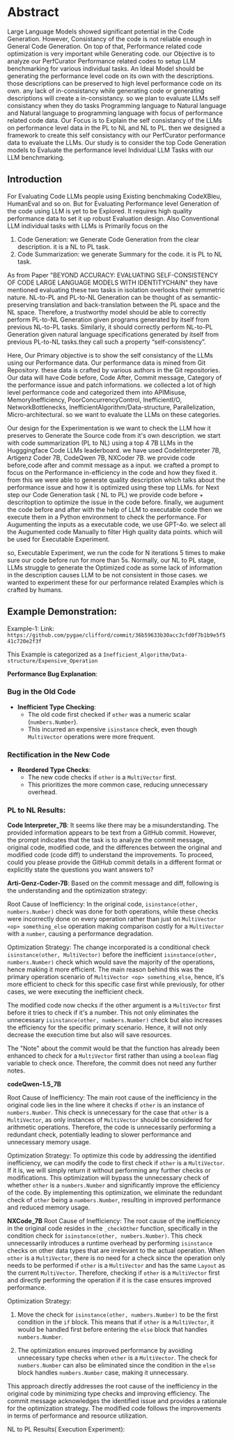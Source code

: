 # Abstract
Large Language Models showed significant potential in the Code Generation. However, Consistancy of the code is not reliable enough in General Code Generation. On top of that, Performance related code optimization is very important while Generating code. our Objective is to analyze our PerfCurator Performance related codes to setup LLM benchmarking for various individual tasks. An Ideal Model should be generating the performance level code on its own with the descriptions. those descriptions can be preserved to high level performance code on its own. any lack of in-consistancy while generating code or generating descriptions will create a in-consistancy. so we plan to evaluate LLMs self consistancy when they do tasks Programming language to Natural language and Natural language to programming language with focus of performance related code data. Our Focus is to Explain the self consistancy of the LLMs on performance level data in the PL to NL and NL to PL. then we designed a framework to create this self consistancy with our PerfCurator performance data to evaluate the LLMs. Our study is to consider the top Code Generation models to Evaluate the performance level Individual LLM Tasks with our LLM benchmarking. 

## Introduction

For Evaluating Code LLMs people using Existing benchmaking CodeXBleu, HumanEval and so on. But for Evaluating Performance level Generation of the code using LLM is yet to be Explored. It requires high quality performance data to set it up robust Evaluation design. Also Conventional LLM individual tasks with LLMs is Primarily focus on the 

1. Code Generation: we Generate Code Generation from the clear description. it is a NL to PL task.
2. Code Summarization: we generate Summary for the code. it is PL to NL task.

As from Paper "BEYOND ACCURACY: EVALUATING SELF-CONSISTENCY OF CODE LARGE LANGUAGE MODELS WITH IDENTITYCHAIN" they have mentioned evaluating these two tasks in isolation overlooks their symmetric nature. NL-to-PL and PL-to-NL Generation can be thought of as semantic-preserving translation and back-translation between the PL space and the NL space. Therefore, a trustworthy model should be able to correctly perform PL-to-NL Generation given programs generated by itself from previous NL-to-PL tasks. Similarly, it should correctly perform NL-to-PL Generation given natural language specifications generated by itself from previous PL-to-NL tasks.they call such a property “self-consistency”.

Here, Our Primary objective is to show the self consistancy of the LLMs using our Performance data. Our performance data is mined from Git Repository. these data is crafted by various authors in the Git repositories. Our data will have Code before, Code After, Commit message, Category of the performance issue and patch informations. we collected a lot of high level performance code and categorized them into APIMisuse, MemoryInefficiency, PoorConcurrencyControl, InefficientI/O, 
 NetworkBottlenecks, InefficientAlgorithm/Data-structure, Parallelization, Micro-architectural. so we want to evaluate the LLMs on these categories. 
 
 Our design for the Experimentation is we want to check the LLM how it preserves to Generate the Source code from it's own description. we start with code summarization (PL to NL) using a top 4 7B LLMs in the Hugggingface Code LLMs leaderboard. we have used CodeInterpreter 7B, Artigenz Coder 7B, CodeQwen 7B, NXCoder 7B. we provide code before,code after and commit message as a input. we crafted a prompt to focus on the Performance in-efficiency in the code and how they fixed it. from this we were able to generate quality description which talks about the performance issue and how it is optimized using these top LLMs. for Next step our Code Generation task ( NL to PL) we provide code before + descritoption to optimize the issue in the code before. finally, we augument the code before and after with the help of LLM to executable code then we execute them in a Python environment to check the performance. For Augumenting the inputs as a executable code,  we use GPT-4o. we select all the Augumented code Manually to filter High quality data points. which will be used for Executable Experiment.

so, Executable Experiment, we run the code for N iterations 5 times to make sure our code before run for more than 5s. Normally, our NL to PL stage, LLMs struggle to generate the Optimized code as some lack of information in the description causes LLM to be not consistent in those cases. we wanted to experiment these for our performance related Examples which is crafted by humans. 


## Example Demonstration: 

Example-1:
Link: ```https://github.com/pygae/clifford/commit/36b59633b30acc3cfd0f7b1b9e5f541c720e2f3f```

This Example is categorized as a `Inefficient_Algorithm/Data-structure/Expensive_Operation`

**Performance Bug Explanation**:
### Bug in the Old Code
- **Inefficient Type Checking**:
  - The old code first checked if `other` was a numeric scalar (`numbers.Number`).
  - This incurred an expensive `isinstance` check, even though `MultiVector` operations were more frequent.

### Rectification in the New Code
- **Reordered Type Checks**:
  - The new code checks if `other` is a `MultiVector` first.
  - This prioritizes the more common case, reducing unnecessary overhead.

### PL to NL Results:
**Code Interpreter_7B**: It seems like there may be a misunderstanding. The provided information appears to be text from a GitHub commit. However, the prompt indicates that the task is to analyze the commit message, original code, modified code, and the differences between the original and modified code (code diff) to understand the improvements. 
To proceed, could you please provide the GitHub commit details in a different format or explicitly state the questions you want answers to?

**Arti-Genz-Coder-7B**: Based on the commit message and diff, following is the understanding and the optimization strategy:

Root Cause of Inefficiency: 
In the original code, `isinstance(other, numbers.Number)` check was done for both operations, while these checks were incorrectly done on every operation rather than just on `MultiVector <op> something_else` operation making comparison costly for a `MultiVector` with a `number`, causing a performance degradation.

Optimization Strategy: 
The change incorporated is a conditional check `isinstance(other, MultiVector)` before the inefficient `isinstance(other, numbers.Number)` check which would save the majority of the operations, hence making it more efficient. The main reason behind this was the primary operation scenario of `MultiVector <op> something_else`, hence, it's more efficient to check for this specific case first while previously, for other cases, we were executing the inefficient check.

The modified code now checks if the other argument is a `MultiVector` first before it tries to check if it's a number. This not only eliminates the unnecessary `isinstance(other, numbers.Number)` check but also increases the efficiency for the specific primary scenario. Hence, it will not only decrease the execution time but also will save resources.

The "Note" about the commit would be that the function has already been enhanced to check for a `MultiVector` first rather than using a `boolean` flag variable to check once. Therefore, the commit does not need any further notes.

**codeQwen-1.5_7B** 

Root Cause of Inefficiency:
The main root cause of the inefficiency in the original code lies in the line where it checks if `other` is an instance of `numbers.Number`. This check is unnecessary for the case that `other` is a `MultiVector`, as only instances of `MultiVector` should be considered for arithmetic operations. Therefore, the code is unnecessarily performing a redundant check, potentially leading to slower performance and unnecessary memory usage.

Optimization Strategy:
To optimize this code by addressing the identified inefficiency, we can modify the code to first check if `other` is a `MultiVector`. If it is, we will simply return it without performing any further checks or modifications. This optimization will bypass the unnecessary check of whether `other` is a `numbers.Number` and significantly improve the efficiency of the code. 
By implementing this optimization, we eliminate the redundant check of `other` being a `numbers.Number`, resulting in improved performance and reduced memory usage.

**NXCode_7B** 
Root Cause of Inefficiency:
The root cause of the inefficiency in the original code resides in the `_checkOther` function, specifically in the condition check for `isinstance(other, numbers.Number)`. This check unnecessarily introduces a runtime overhead by performing `isinstance` checks on other data types that are irrelevant to the actual operation. When `other` is a `MultiVector`, there is no need for a check since the operation only needs to be performed if `other` is a `MultiVector` and has the same `Layout` as the current `MultiVector`. Therefore, checking if `other` is a `MultiVector` first and directly performing the operation if it is the case ensures improved performance.

Optimization Strategy:
1. Move the check for `isinstance(other, numbers.Number)` to be the first condition in the `if` block. This means that if `other` is a `MultiVector`, it would be handled first before entering the `else` block that handles `numbers.Number`.

2. The optimization ensures improved performance by avoiding unnecessary type checks when `other` is a `MultiVector`. The check for `numbers.Number` can also be eliminated since the condition in the `else` block handles `numbers.Number` case, making it unnecessary.

This approach directly addresses the root cause of the inefficiency in the original code by minimizing type checks and improving efficiency. The commit message acknowledges the identified issue and provides a rationale for the optimization strategy. The modified code follows the improvements in terms of performance and resource utilization.

NL to PL Results( Execution Experiment):



